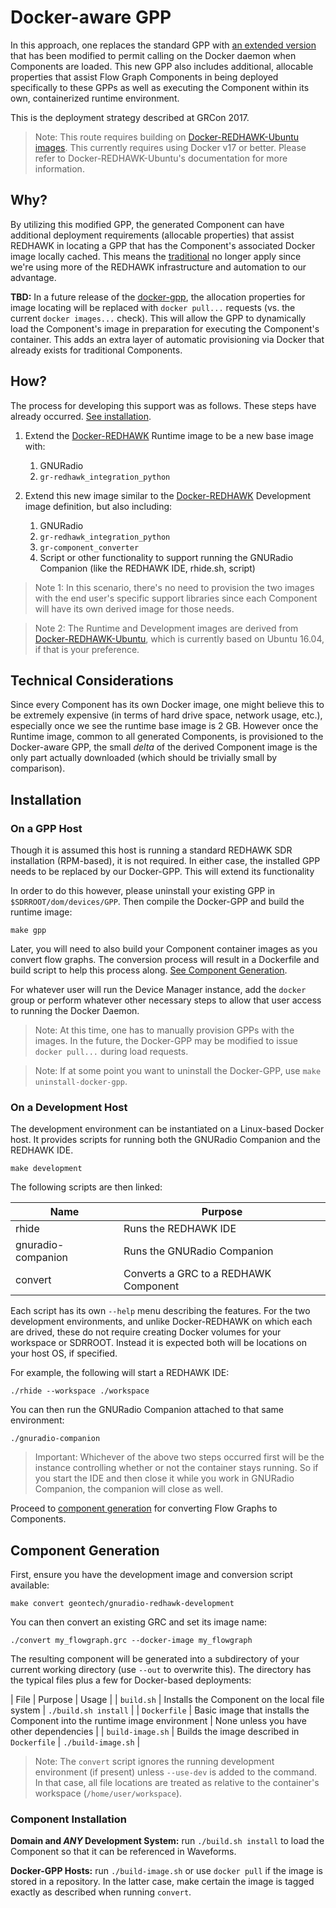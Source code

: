 # Docker-aware GPP

In this approach, one replaces the standard GPP with [an extended version][docker-gpp] that has been modified to permit calling on the Docker daemon when Components are loaded.  This new GPP also includes additional, allocable properties that assist Flow Graph Components in being deployed specifically to these GPPs as well as executing the Component within its own, containerized runtime environment.

This is the deployment strategy described at GRCon 2017.

 > Note: This route requires building on [Docker-REDHAWK-Ubuntu images][docker-redhawk-ubuntu].  This currently requires using Docker v17 or better.  Please refer to Docker-REDHAWK-Ubuntu's documentation for more information.

## Why?

By utilizing this modified GPP, the generated Component can have additional deployment requirements (allocable properties) that assist REDHAWK in locating a GPP that has the Component's associated Docker image locally cached.  This means the [traditional][traditional-technical-considerations] no longer apply since we're using more of the REDHAWK infrastructure and automation to our advantage.

**TBD:** In a future release of the [docker-gpp][docker-gpp], the allocation properties for image locating will be replaced with `docker pull...` requests (vs. the current `docker images...` check).  This will allow the GPP to dynamically load the Component's image in preparation for executing the Component's container.  This adds an extra layer of automatic provisioning via Docker that already exists for traditional Components. 

## How?

The process for developing this support was as follows.  These steps have already occurred.  [See installation](#installation).

1. Extend the [Docker-REDHAWK][docker-redhawk] Runtime image to be a new base image with:
   1. GNURadio
   2. `gr-redhawk_integration_python`

2. Extend this new image similar to the [Docker-REDHAWK][docker-redhawk] Development image definition, but also including:
   1. GNURadio
   2. `gr-redhawk_integration_python`
   3. `gr-component_converter`
   4. Script or other functionality to support running the GNURadio Companion (like the REDHAWK IDE, rhide.sh, script)

 > Note 1: In this scenario, there's no need to provision the two images with the end user's specific support libraries since each Component will have its own derived image for those needs.

 > Note 2: The Runtime and Development images are derived from [Docker-REDHAWK-Ubuntu][docker-redhawk-ubuntu], which is currently based on Ubuntu 16.04, if that is your preference.

## Technical Considerations

Since every Component has its own Docker image, one might believe this to be extremely expensive (in terms of hard drive space, network usage, etc.), especially once we see the runtime base image is 2 GB.  However once the Runtime image, common to all generated Components, is provisioned to the Docker-aware GPP, the small _delta_ of the derived Component image is the only part actually downloaded (which should be trivially small by comparison).

## Installation



### On a GPP Host

Though it is assumed this host is running a standard REDHAWK SDR installation (RPM-based), it is not required.  In either case, the installed GPP needs to be replaced by our Docker-GPP.  This will extend its functionality 

In order to do this however, please uninstall your existing GPP in `$SDRROOT/dom/devices/GPP`.  Then compile the Docker-GPP and build the runtime image:

```
make gpp
```

Later, you will need to also build your Component container images as you convert flow graphs.  The conversion process will result in a Dockerfile and build script to help this process along.  [See Component Generation](#component-generation).

For whatever user will run the Device Manager instance, add the `docker` group or perform whatever other necessary steps to allow that user access to running the Docker Daemon.

 > Note: At this time, one has to manually provision GPPs with the images.  In the future, the Docker-GPP may be modified to issue `docker pull...` during load requests.

 > Note: If at some point you want to uninstall the Docker-GPP, use `make uninstall-docker-gpp`.


### On a Development Host

The development environment can be instantiated on a Linux-based Docker host.  It provides scripts for running both the GNURadio Companion and the REDHAWK IDE.

```
make development
```

The following scripts are then linked:

|Name|Purpose|
|----|-------|
| rhide | Runs the REDHAWK IDE |
| gnuradio-companion | Runs the GNURadio Companion |
| convert | Converts a GRC to a REDHAWK Component |

Each script has its own `--help` menu describing the features.  For the two development environments, and unlike Docker-REDHAWK on which each are drived, these do not require creating Docker volumes for your workspace or SDRROOT.  Instead it is expected both will be locations on your host OS, if specified.  

For example, the following will start a REDHAWK IDE:

```
./rhide --workspace ./workspace
```

You can then run the GNURadio Companion attached to that same environment:

```
./gnuradio-companion
```

 > Important: Whichever of the above two steps occurred first will be the instance controlling whether or not the container stays running.  So if you start the IDE and then close it while you work in GNURadio Companion, the companion will close as well.

Proceed to [component generation](#component-generation) for converting Flow Graphs to Components.


## Component Generation

First, ensure you have the development image and conversion script available:

```
make convert geontech/gnuradio-redhawk-development
```

You can then convert an existing GRC and set its image name:

```
./convert my_flowgraph.grc --docker-image my_flowgraph
```

The resulting component will be generated into a subdirectory of your current working directory (use `--out` to overwrite this).  The directory has the typical files plus a few for Docker-based deployments:

| File | Purpose | Usage |
| `build.sh` | Installs the Component on the local file system | `./build.sh install` |
| `Dockerfile` | Basic image that installs the Component into the runtime image environment | None unless you have other dependencies |
| `build-image.sh` | Builds the image described in `Dockerfile` | `./build-image.sh` |

 > Note: The `convert` script ignores the running development environment (if present) unless `--use-dev` is added to the command.  In that case, all file locations are treated as relative to the container's workspace (`/home/user/workspace`).

### Component Installation

**Domain and _ANY_ Development System:** run `./build.sh install` to load the Component so that it can be referenced in Waveforms.

**Docker-GPP Hosts:** run `./build-image.sh` or use `docker pull` if the image is stored in a repository.  In the latter case, make certain the image is tagged exactly as described when running `convert`.


[traditional-technical-considerations]: ../1-traditional/README.md#technical-considerations
[docker-gpp]: https://github.com/GeonTech/core-framework/tree/docker-gpp
[docker-redhawk]: https://github.com/GeonTech/docker-redhawk
[docker-redhawk-ubuntu]: https://github.com/GeonTech/docker-redhawk-ubuntu
[gr-cc]: ../gr-component_converter/README.md
